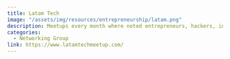 ```yaml
---
title: Latam Tech
image: "/assets/img/resources/entrepreneurship/latam.png"
description: Meetups every month where noted entrepreneurs, hackers, investors and tech people get together to discuss trends and opportunities in the convergence of tech startups, technology and Latin America
categories:
  - Networking Group
link: https://www.latamtechmeetup.com/
---
```


